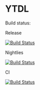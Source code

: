 # YTDL

Build status:

Release

[![Build Status](https://dev.azure.com/konseben/YTDL/_apis/build/status/Release?branchName=master)](https://dev.azure.com/konseben/YTDL/_build/latest?definitionId=1&branchName=master)


Nightlies

[![Build Status](https://dev.azure.com/konseben/YTDL/_apis/build/status/Nightly%20builds?branchName=master)](https://dev.azure.com/konseben/YTDL/_build/latest?definitionId=2&branchName=master)


CI

[![Build Status](https://dev.azure.com/konseben/YTDL/_apis/build/status/YTDL%20CI?branchName=master)](https://dev.azure.com/konseben/YTDL/_build/latest?definitionId=3&branchName=master)
